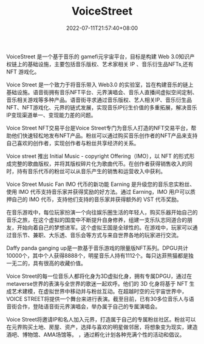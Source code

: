 ﻿---
weight: 
title: "VoiceStreet"
description: "VoiceStreet 是一个基于音乐的 NFT 平台，旨在构建一个 Web3.0 的知识产权链上基础设施，包括音乐所有权、艺术家相关 IP、音乐衍生 NFT 和音乐社交虚拟世界游戏。"
date: 2022-07-11T21:57:40+08:00
lastmod: 2022-07-11T16:45:40+08:00
draft: false
authors: ["qianxun"]
featuredImage: "131.jpg"
link: "https://voicestreet.org/"
tags: ["VoiceStreet","交易所"]
categories: ["navigation"]
navigation: ["交易所"]
lightgallery: true
toc: true
pinned: false
recommend: false
recommend1: false
---


VoiceStreet 是一个基于音乐的 gamefi元宇宙平台，目标是构建 Web 3.0知识产权链上的基础设施，主要包括音乐版权、艺术家相关 IP 、音乐衍生品NFTs,还有 NFT 游戏化。



Voice Street 是一个致力于将音乐带入 Web3.0 的实验室，旨在构建音乐的链上基础设施。语音街拥有音乐NFT平台、元界演唱会、音乐人直播间虚拟空间定制、音乐相关游戏等多种产品。语音街寻求通过音乐版权、艺人相关IP、音乐衍生品NFT、NFT游戏化、元界的链式发展，实现音乐IP衍生价值的多重拓展，解决音乐IP变现渠道单一、变现能力差的问题。

Voice Street NFT交易平台是Voice Street专门为音乐人打造的NFT交易平台，帮助他们快速轻松地发布NFT产品。粉丝可以通过购买音乐创作者的NFT产品来支持自己喜欢的创作者，实现创作者与粉丝共享经济的关系。

Voice street 推出 Initial Music - copyright Offering（IMO），以 NFT 的形式形成完整的歌曲版权，并将其版权碎片化为歌曲代币。在创作者获得销售收入的同时，持有音乐代币的粉丝可以从音乐产生的销售和运营收入中获利。

Voice Street Music Fan IMO 代币的新功能 Earning 是升级您的音乐忠实粉丝、使用 IMO 代币支持音乐家并获得奖励的好方法。通过 Earning，IMO 用户可以质押自己的 IMO 代币，支持他们支持的音乐家并获得额外的 VST 代币奖励。



在音乐游戏中，每位玩家扮演一个向往娱乐圈生活的年轻人，购买乐器开始自己的音乐之旅，在这个虚拟的国度中不断提升自身修养，组建一支乐队志同道合的朋友，开始向着自己的梦想进军。这个虚拟王国是全球性的。在游戏中，玩家可以通过音乐节、兼职、大乐透、音乐会等方式与来自世界各地的玩家进行交流。

Daffy panda ganging up是一款基于音乐游戏的限量版NFT系列。DPGU共计10000个，其中个人获得8888个，明星音乐人持有1112个。每只达菲熊猫都是独一无二的，具有很高的收藏价值。

Voice Street的每一位音乐人都将化身为3D虚拟化身，拥有专属DPGU，通过在metaverse世界的表演与全世界的歌迷一起欢呼。他们的 3D 化身将基于 NFT 生成艺术建模，在虚拟世界中移动并与粉丝互动。在超越时空的元宇宙世界中，VOICE STREET将提供一个舞台来进行表演。截至目前，已有30多位音乐人与语音街合作，登陆语音街元界演唱会，举办属于自己的专属演唱会。

Voice Street将邀请IP和名人加入元界，打造属于自己的专属粉丝社区。粉丝可以在元界购买土地、房屋、资产，选择与喜欢的明星做邻居，将想象变为现实，建造酒吧、博物馆、AMA场馆等。 ，通过孵化计划各种充满个性的活动和倡议。